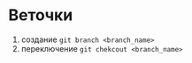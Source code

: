# Веточки
1. создание ```git branch <branch_name>```
2. переключение ```git chekcout <branch_name>```
